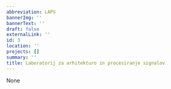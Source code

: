 ```yaml
---
abbreviation: LAPS
bannerImg: ''
bannerText: ''
draft: false
externalLink: ''
id: 3
location: ''
projects: []
summary: ''
title: Laboratorij za arhitekturo in procesiranje signalov
---
```


None